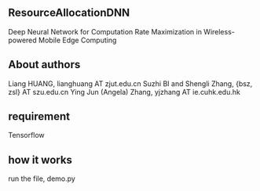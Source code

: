 ## ResourceAllocationDNN
Deep Neural Network for Computation Rate Maximization in Wireless-powered Mobile Edge Computing


## About authors
Liang HUANG, lianghuang AT zjut.edu.cn
Suzhi BI and Shengli Zhang, {bsz, zsl} AT szu.edu.cn
Ying Jun (Angela) Zhang, yjzhang AT ie.cuhk.edu.hk



## requirement
Tensorflow

## how it works
run the file, demo.py
